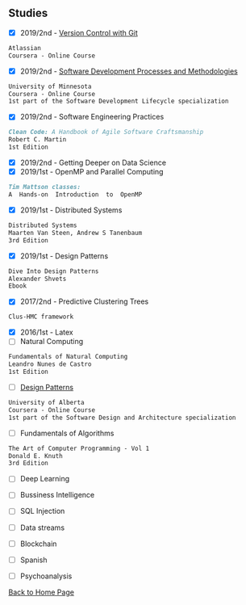 ## Studies
- [x] 2019/2nd - [Version Control with Git](https://www.coursera.org/learn/version-control-with-git/)
```markdown
Atlassian
Coursera - Online Course
```
- [x] 2019/2nd - [Software Development Processes and Methodologies](https://www.coursera.org/learn/software-processes/)
```markdown
University of Minnesota
Coursera - Online Course
1st part of the Software Development Lifecycle specialization
```
- [x] 2019/2nd - Software Engineering Practices
```markdown
Clean Code: A Handbook of Agile Software Craftsmanship
Robert C. Martin
1st Edition
```
- [x] 2019/2nd - Getting Deeper on Data Science
- [x] 2019/1st - OpenMP and Parallel Computing
```markdown
Tim Mattson classes:
A  Hands-on  Introduction  to  OpenMP
```
- [x] 2019/1st - Distributed Systems
```markdown
Distributed Systems
Maarten Van Steen, Andrew S Tanenbaum
3rd Edition
```
- [x] 2019/1st - Design Patterns 
```markdown
Dive Into Design Patterns
Alexander Shvets
Ebook
```
- [x] 2017/2nd - Predictive Clustering Trees
```markdown
Clus-HMC framework
```
- [x] 2016/1st - Latex
- [ ] Natural Computing 
```markdown
Fundamentals of Natural Computing
Leandro Nunes de Castro
1st Edition
```
- [ ] [Design Patterns](https://www.coursera.org/learn/object-oriented-design) 
```markdown
University of Alberta
Coursera - Online Course
1st part of the Software Design and Architecture specialization
```
- [ ] Fundamentals of Algorithms
```markdown
The Art of Computer Programming - Vol 1
Donald E. Knuth
3rd Edition
```
- [ ] Deep Learning
- [ ] Bussiness Intelligence
- [ ] SQL Injection
- [ ] Data streams
- [ ] Blockchain
- [ ] Spanish
- [ ] Psychoanalysis


[Back to Home Page](https://bzamith.github.io/)
